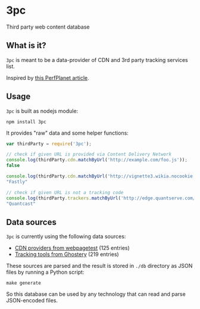 3pc
===

Third party web content database

## What is it?

`3pc` is meant to be a data-provider of CDN and 3rd party tracking services list.

Inspired by [this PerfPlanet article](http://calendar.perfplanet.com/2013/thirdpartycontent/).

## Usage

`3pc` is built as nodejs module:

```
npm install 3pc
```

It provides "raw" data and some helper functions:

```js
var thirdParty = require('3pc');

// check if given URL is provided via Content Delivery Network
console.log(thirdParty.cdn.matchByUrl('http://example.com/foo.js'));
false

console.log(thirdParty.cdn.matchByUrl('http://vignette3.wikia.nocookie.net/nordycka/images/e/ee/Tj%C3%B8rnuv%C3%ADk.jpg/revision/latest/scale-to-width-down/640?cb=20150904165805&path-prefix=pl'));
"Fastly"

// check if given URL is not a tracking code
console.log(thirdParty.trackers.matchByUrl('http://edge.quantserve.com/quant.js'));
"Quantcast"
```

## Data sources

`3pc` is currently using the following data sources:

* [CDN providers from webpagetest](https://raw.githubusercontent.com/WPO-Foundation/webpagetest/master/agent/wpthook/cdn.h) (125 entries)
* [Tracking tools from Ghostery](https://raw.githubusercontent.com/jonpierce/ghostery/master/firefox/ghostery-statusbar/ghostery/chrome/content/ghostery-bugs.js) (219 entries)

These sources are parsed and the result is stored in `./db` directory as JSON files by running a Python script:

```
make generate
```

So this database can be used by any technology that can read and parse JSON-encoded files.
